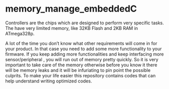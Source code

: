 # memory_manage_embeddedC
Controllers are the chips which are designed to perform very specific tasks. The have very limited memory, like 32KB Flash and 2KB RAM in ATmega328p.

A lot of the time you don’t know what other requirements will come in for your product. In that case you need to add some more functionality to your firmware. If you keep adding more functionalities and keep interfacing more sensor/peripheral , you will run out of memory pretty quickly. So it is very important to take care of the memory otherwise before you know it there will be memory leaks and it will be infuriating to pin point the possible culprits. To make your life easier this repository contains codes that can help understand writing optimized codes.